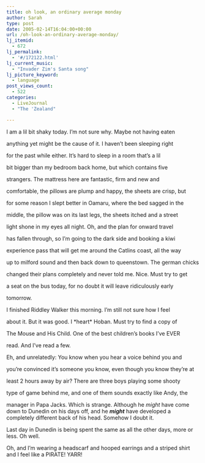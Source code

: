 ```yaml
---
title: oh look, an ordinary average monday
author: Sarah
type: post
date: 2005-02-14T16:04:00+00:00
url: /oh-look-an-ordinary-average-monday/
lj_itemid:
  - 672
lj_permalink:
  - '#/172122.html'
lj_current_music:
  - "Invader Zim's Santa song"
lj_picture_keyword:
  - language
post_views_count:
  - 522
categories:
  - LiveJournal
  - "The 'Zealand"

---
```

I am a lil bit shaky today. I&#8217;m not sure why. Maybe not having eaten
  
anything yet might be the cause of it. I haven&#8217;t been sleeping right
  
for the past while either. It&#8217;s hard to sleep in a room that&#8217;s a lil
  
bit bigger than my bedroom back home, but which contains five
  
strangers. The mattress here are fantastic, firm and new and
  
comfortable, the pillows are plump and happy, the sheets are crisp, but
  
for some reason I slept better in Oamaru, where the bed sagged in the
  
middle, the pillow was on its last legs, the sheets itched and a street
  
light shone in my eyes all night. Oh, and the plan for onward travel
  
has fallen through, so I&#8217;m going to the dark side and booking a kiwi
  
experience pass that will get me around the Catlins coast, all the way
  
up to milford sound and then back down to queenstown. The german chicks
  
changed their plans completely and never told me. Nice. Must try to get
  
a seat on the bus today, for no doubt it will leave ridiculously early
  
tomorrow.

I finished Riddley Walker this morning. I&#8217;m still not sure how I feel
  
about it. But it was good. I \*heart\* Hoban. Must try to find a copy of
  
The Mouse and His Child. One of the best children&#8217;s books I&#8217;ve EVER
  
read. And I&#8217;ve read a few.

Eh, and unrelatedly: You know when you hear a voice behind you and
  
you&#8217;re convinced it&#8217;s someone you know, even though you know they&#8217;re at
  
least 2 hours away by air? There are three boys playing some shooty
  
type of game behind me, and one of them sounds exactly like Andy, the
  
manager in Papa Jacks. Which is strange. Although he _might_ have come down to Dunedin on his days off, and he _**might**_ have developed a completely different back of his head. Somehow I doubt it.

Last day in Dunedin is being spent the same as all the other days, more or less. Oh well.
  
Oh, and I&#8217;m wearing a headscarf and hooped earrings and a striped shirt and I feel like a PIRATE! YARR!